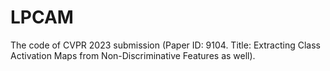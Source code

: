 # LPCAM
The code of CVPR 2023 submission (Paper ID: 9104. Title: Extracting Class Activation Maps from Non-Discriminative Features as well).
